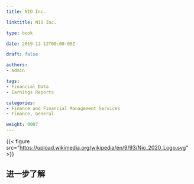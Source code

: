 ```yaml
---
title: NIO Inc.

linktitle: NIO Inc.

type: book

date: 2019-12-12T00:00:00Z

draft: false

authors:
- admin

tags:
- Financial Data
- Earnings Reports

categories:
- Finance and Financial Management Services
- Finance, General

weight: 0007
---
```


{{< figure src="https://upload.wikimedia.org/wikipedia/en/9/93/Nio_2020_Logo.svg" >}}

## 进一步了解
